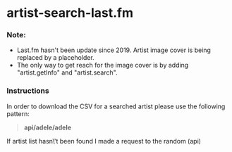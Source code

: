 # artist-search-last.fm

### Note:

- Last.fm hasn't been update since 2019. Artist image cover is being replaced by a placeholder.
- The only way to get reach for the image cover is by adding "artist.getInfo" and "artist.search".

### Instructions

<p>In order to download the CSV for a searched artist please use the following pattern:</p>
    <blockquote><b>api/adele/adele</b></blockquote>
    <p>If artist list hasn\'t been found I made a request to the random (api)</p>
